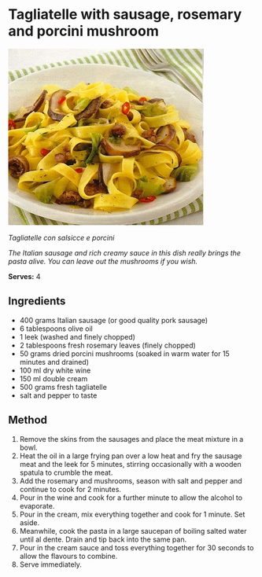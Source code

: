 # Tagliatelle with sausage, rosemary and porcini mushroom

![Name](resources/tagliatelle-funghi.jpg)

*Tagliatelle con salsicce e porcini*

*The Italian sausage and rich creamy sauce in this dish really brings the pasta alive. You can leave out the mushrooms if you wish.*

**Serves:** 4

## Ingredients
- 400 grams Italian sausage (or good quality pork sausage)
- 6 tablespoons olive oil
- 1 leek (washed and finely chopped)
- 2 tablespoons fresh rosemary leaves (finely chopped)
- 50 grams dried porcini mushrooms (soaked in warm water for 15 minutes and drained)
- 100 ml dry white wine
- 150 ml double cream
- 500 grams fresh tagliatelle
- salt and pepper to taste

## Method
1. Remove the skins from the sausages and place the meat mixture in a bowl.
1. Heat the oil in a large frying pan over a low heat and fry the sausage meat and the leek for 5 minutes, stirring occasionally with a wooden spatula to crumble the meat.
1. Add the rosemary and mushrooms, season with salt and pepper and continue to cook for 2 minutes.
1. Pour in the wine and cook for a further minute to allow the alcohol to evaporate.
1. Pour in the cream, mix everything together and cook for 1 minute. Set aside.
1. Meanwhile, cook the pasta in a large saucepan of boiling salted water until al dente. Drain and tip back into the same pan.
1. Pour in the cream sauce and toss everything together for 30 seconds to allow the flavours to combine.
1. Serve immediately.